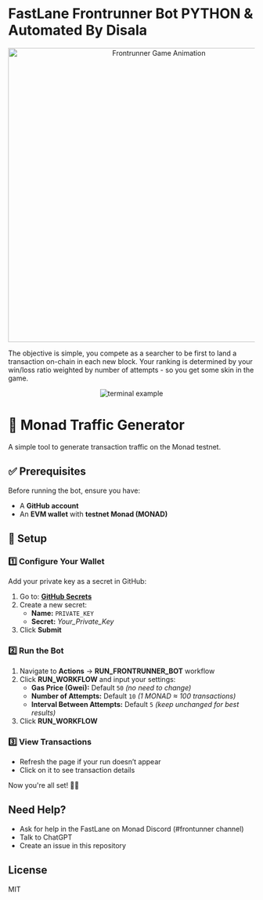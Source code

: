 # FastLane Frontrunner Bot PYTHON & Automated By Disala

<p align="center">
  <img src="frontrunner-gif.gif" alt="Frontrunner Game Animation" width="600">
</p>

The objective is simple, you compete as a searcher to be first to land a transaction on-chain in each new block.
Your ranking is determined by your win/loss ratio weighted by number of attempts - so you get some skin in the game.

<p align="center">
  <img src="terminal_example.jpg" alt="terminal example">
</p>


# 🚀 Monad Traffic Generator  

A simple tool to generate transaction traffic on the Monad testnet.  

## ✅ Prerequisites  
Before running the bot, ensure you have:  
- A **GitHub account**  
- An **EVM wallet** with **testnet Monad (MONAD)**  

## 🔧 Setup  

### 1️⃣ Configure Your Wallet  
Add your private key as a secret in GitHub:  
1. Go to: **[GitHub Secrets](https://github.com/The-Disa1a/Monad_Traffic_Gen/settings/secrets/actions/new)**  
2. Create a new secret:  
   - **Name:** `PRIVATE_KEY`  
   - **Secret:** *Your_Private_Key*  
3. Click **Submit**  

### 2️⃣ Run the Bot  
1. Navigate to **Actions** → **RUN_FRONTRUNNER_BOT** workflow  
2. Click **RUN_WORKFLOW** and input your settings:  
   - **Gas Price (Gwei):** Default `50` *(no need to change)*  
   - **Number of Attempts:** Default `10` *(1 MONAD ≈ 100 transactions)*  
   - **Interval Between Attempts:** Default `5` *(keep unchanged for best results)*  
3. Click **RUN_WORKFLOW**  

### 3️⃣ View Transactions  
- Refresh the page if your run doesn’t appear  
- Click on it to see transaction details  

Now you're all set! 🚀🎯  

## Need Help?

- Ask for help in the FastLane on Monad Discord (#frontunner channel)
- Talk to ChatGPT
- Create an issue in this repository


## License

MIT
